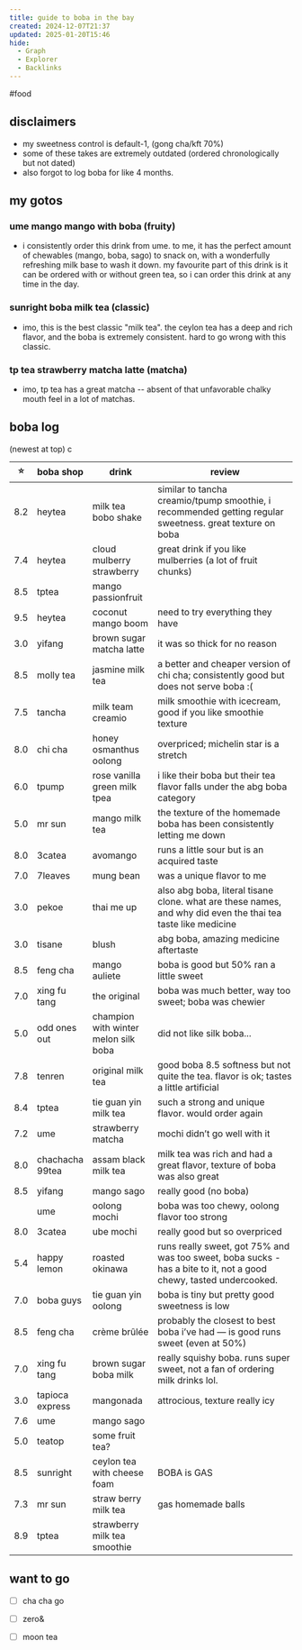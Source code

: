 ```yaml
---
title: guide to boba in the bay
created: 2024-12-07T21:37
updated: 2025-01-20T15:46
hide:
  - Graph
  - Explorer
  - Backlinks
---
```

#food
## disclaimers
- my sweetness control is default-1, (gong cha/kft 70%)
- some of these takes are extremely outdated (ordered chronologically but not dated)
- also forgot to log boba for like 4 months.
## my gotos
### ume mango mango with boba (fruity)
- i consistently order this drink from ume. to me, it has the perfect amount of chewables (mango, boba, sago) to snack on, with a wonderfully refreshing milk base to wash it down. my favourite part of this drink is it can be ordered with or without green tea, so i can order this drink at any time in the day.
### sunright boba milk tea (classic)
- imo, this is the best classic "milk tea". the ceylon tea has a deep and rich flavor, and the boba is extremely consistent. hard to go wrong with this classic.
### tp tea strawberry matcha latte (matcha)
- imo, tp tea has a great matcha -- absent of that unfavorable chalky mouth feel in a lot of matchas.

## boba log
(newest at top)
c

| ⭐   | boba shop       | drink                                | review                                                                                                             |
| --- | --------------- | ------------------------------------ | ------------------------------------------------------------------------------------------------------------------ |
| 8.2 | heytea          | milk tea bobo shake                  | similar to tancha creamio/tpump smoothie, i recommended getting regular sweetness. great texture on boba           |
| 7.4 | heytea          | cloud mulberry strawberry            | great drink if you like mulberries (a lot of fruit chunks)                                                         |
| 8.5 | tptea           | mango passionfruit                   |                                                                                                                    |
| 9.5 | heytea          | coconut mango boom                   | need to try everything they have                                                                                   |
| 3.0 | yifang          | brown sugar matcha latte             | it was so thick for no reason                                                                                      |
| 8.5 | molly tea       | jasmine milk tea                     | a better and cheaper version of chi cha; consistently good but does not serve boba :(                              |
| 7.5 | tancha          | milk team creamio                    | milk smoothie with icecream, good if you like smoothie texture                                                     |
| 8.0 | chi cha         | honey osmanthus oolong               | overpriced; michelin star is a stretch                                                                             |
| 6.0 | tpump           | rose vanilla green milk tpea         | i like their boba but their tea flavor falls under the abg boba category                                           |
| 5.0 | mr sun          | mango milk tea                       | the texture of the homemade boba has been consistently letting me down                                             |
| 8.0 | 3catea          | avomango                             | runs a little sour but is an acquired taste                                                                        |
| 7.0 | 7leaves         | mung bean                            | was a unique flavor to me                                                                                          |
| 3.0 | pekoe           | thai me up                           | also abg boba, literal tisane clone. what are these names, and why did even the thai tea taste like medicine       |
| 3.0 | tisane          | blush                                | abg boba, amazing medicine aftertaste                                                                              |
| 8.5 | feng cha        | mango auliete                        | boba is good but 50% ran a little sweet                                                                            |
| 7.0 | xing fu tang    | the original                         | boba was much better, way too sweet; boba was chewier                                                              |
| 5.0 | odd ones out    | champion with winter melon silk boba | did not like silk boba...                                                                                          |
| 7.8 | tenren          | original milk tea                    | good boba 8.5 softness but not quite the tea. flavor is ok; tastes a little artificial                             |
| 8.4 | tptea           | tie guan yin milk tea                | such a strong and unique flavor. would order again                                                                 |
| 7.2 | ume             | strawberry matcha                    | mochi didn’t go well with it                                                                                       |
| 8.0 | chachacha 99tea | assam black milk tea                 | milk tea was rich and had a great flavor, texture of boba was also great                                           |
| 8.5 | yifang          | mango sago                           | really good (no boba)                                                                                              |
|     | ume             | oolong mochi                         | boba was too chewy, oolong flavor too strong                                                                       |
| 8.0 | 3catea          | ube mochi                            | really good but so overpriced                                                                                      |
| 5.4 | happy lemon     | roasted okinawa                      | runs really sweet, got 75% and was too sweet, boba sucks - has a bite to it, not a good chewy, tasted undercooked. |
| 7.0 | boba guys       | tie guan yin oolong                  | boba is tiny but pretty good sweetness is low                                                                      |
| 8.5 | feng cha        | crème brûlée                         | probably the closest to best boba i’ve had — is good runs sweet (even at 50%)                                      |
| 7.0 | xing fu tang    | brown sugar boba milk                | really squishy boba. runs super sweet, not a fan of ordering milk drinks lol.                                      |
| 3.0 | tapioca express | mangonada                            | attrocious, texture really icy                                                                                     |
| 7.6 | ume             | mango sago                           |                                                                                                                    |
| 5.0 | teatop          | some fruit tea?                      |                                                                                                                    |
| 8.5 | sunright        | ceylon tea with cheese foam          | BOBA is GAS                                                                                                        |
| 7.3 | mr sun          | straw berry milk tea                 | gas homemade balls                                                                                                 |
| 8.9 | tptea           | strawberry milk tea smoothie         |                                                                                                                    |

## want to go
- [ ] cha cha go
- [ ] zero&
- [ ] moon tea


<style>
  table {
    margin: 0rem !important;
    padding: 0rem !important;
  }

  td:first-of-type, th:first-of-type {
    min-width: auto !important;
  }

  td:nth-of-type(3), th:nth-of-type(3) {
    min-width: 100px !important;
  }

  td:nth-of-type(4), th:nth-of-type(4) {
    min-width: 240px !important;
  }
</style>